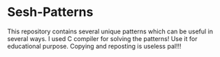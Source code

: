 # Sesh-Patterns
This repository contains several unique patterns which can be useful in several ways.
I used C compiler for solving the patterns!
Use it for educational purpose.
Copying and reposting is useless pal!!!
